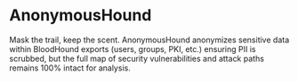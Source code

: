 # AnonymousHound
Mask the trail, keep the scent. AnonymousHound anonymizes sensitive data within BloodHound exports (users, groups, PKI, etc.) ensuring PII is scrubbed, but the full map of security vulnerabilities and attack paths remains 100% intact for analysis.
